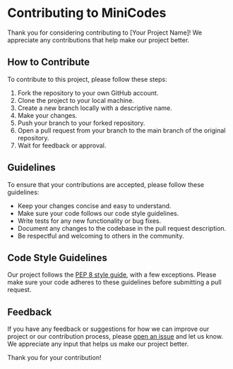 # Contributing to MiniCodes

Thank you for considering contributing to [Your Project Name]! We appreciate any contributions that help make our project better.

## How to Contribute

To contribute to this project, please follow these steps:

1. Fork the repository to your own GitHub account.
2. Clone the project to your local machine.
3. Create a new branch locally with a descriptive name.
4. Make your changes.
5. Push your branch to your forked repository.
6. Open a pull request from your branch to the main branch of the original repository.
7. Wait for feedback or approval.

## Guidelines

To ensure that your contributions are accepted, please follow these guidelines:

* Keep your changes concise and easy to understand.
* Make sure your code follows our code style guidelines.
* Write tests for any new functionality or bug fixes.
* Document any changes to the codebase in the pull request description.
* Be respectful and welcoming to others in the community.

## Code Style Guidelines

Our project follows the [PEP 8 style guide](https://www.python.org/dev/peps/pep-0008/), with a few exceptions. Please make sure your code adheres to these guidelines before submitting a pull request.

## Feedback

If you have any feedback or suggestions for how we can improve our project or our contribution process, please [open an issue](https://github.com/BGOPC/miniCodes/issues/new/choose) and let us know. We appreciate any input that helps us make our project better.

Thank you for your contribution!
